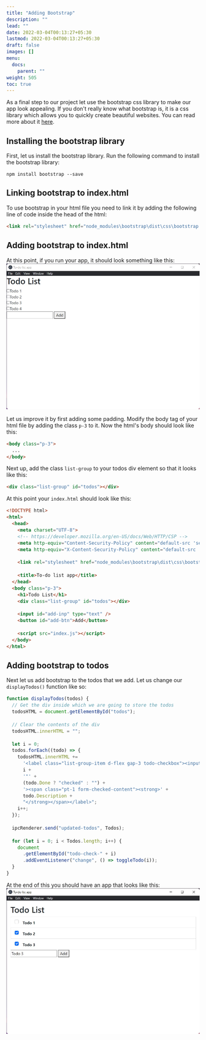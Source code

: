 ```yaml
---
title: "Adding Bootstrap"
description: ""
lead: ""
date: 2022-03-04T00:13:27+05:30
lastmod: 2022-03-04T00:13:27+05:30
draft: false
images: []
menu:
  docs:
    parent: ""
weight: 505
toc: true
---
```


As a final step to our project let use the bootstrap css library to make our app look appealing. If you don't really know what bootstrap is, it is a css library which allows you to quickly create beautiful websites. You can read more about it [here](https://getbootstrap.com/).

## Installing the bootstrap library

First, let us install the bootstrap library. Run the following command to install the bootstrap library:

```console
npm install bootstrap --save
```

## Linking bootstrap to index.html

To use bootstrap in your html file you need to link it by adding the following line of code inside the head of the html:

```html
<link rel="stylesheet" href="node_modules\bootstrap\dist\css\bootstrap.min.css">
```

## Adding bootstrap to index.html

At this point, if you run your app, it should look something like this:
![App after linking bootstrap](plain-bootstrap.jpg)

Let us improve it by first adding some padding. Modify the body tag of your html file by adding the class `p-3` to it. Now the html's body should look like this:

```html
<body class="p-3">
  ...
</body>
```

Next up, add the class `list-group` to your todos div element so that it looks like this:

```html
<div class="list-group" id="todos"></div>
```

At this point your `index.html` should look like this:

```html
<!DOCTYPE html>
<html>
  <head>
    <meta charset="UTF-8">
    <!-- https://developer.mozilla.org/en-US/docs/Web/HTTP/CSP -->
    <meta http-equiv="Content-Security-Policy" content="default-src 'self'; script-src 'self'; img-src 'self' blob: data:;">
    <meta http-equiv="X-Content-Security-Policy" content="default-src 'self'; script-src 'self'; img-src 'self' blob: data:;">

    <link rel="stylesheet" href="node_modules\bootstrap\dist\css\bootstrap.min.css">

    <title>To-do list app</title>
  </head>
  <body class="p-3">
    <h1>Todo List</h1>
    <div class="list-group" id="todos"></div>

    <input id="add-inp" type="text" />
    <button id="add-btn">Add</button>

    <script src="index.js"></script>
  </body>
</html>
```

## Adding bootstrap to todos

Next let us add bootstrap to the todos that we add. Let us change our `displayTodos()` function like so:

```javascript
function displayTodos(todos) {
  // Get the div inside which we are going to store the todos
  todosHTML = document.getElementById("todos");

  // Clear the contents of the div
  todosHTML.innerHTML = "";

  let i = 0;
  todos.forEach((todo) => {
    todosHTML.innerHTML +=
      '<label class="list-group-item d-flex gap-3 todo-checkbox"><input class="form-check-input flex-shrink-0" type="checkbox" id="todo-check-' +
      i +
      '"' +
      (todo.Done ? "checked" : "") +
      '><span class="pt-1 form-checked-content"><strong>' +
      todo.Description +
      "</strong></span></label>";
    i++;
  });

  ipcRenderer.send("updated-todos", Todos);

  for (let i = 0; i < Todos.length; i++) {
    document
      .getElementById("todo-check-" + i)
      .addEventListener("change", () => toggleTodo(i));
  }
}
```

At the end of this you should have an app that looks like this:
![Final Application](final-application.jpg)
